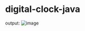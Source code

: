 # digital-clock-java
output:
![image](https://user-images.githubusercontent.com/73991122/210946892-c1b64491-3f0e-40ba-8daa-7958943d0bc8.png)

